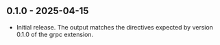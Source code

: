 ## 0.1.0 - 2025-04-15

- Initial release. The output matches the directives expected by version 0.1.0 of the grpc extension.
